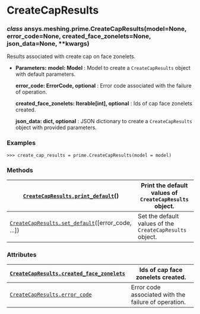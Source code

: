 <!-- vale off -->

<a id="createcapresults"></a>

# CreateCapResults

<a id="ansys.meshing.prime.CreateCapResults"></a>

### *class* ansys.meshing.prime.CreateCapResults(model=None, error_code=None, created_face_zonelets=None, json_data=None, \*\*kwargs)

Results associated with create cap on face zonelets.

* **Parameters:**
  **model: Model**
  : Model to create a `CreateCapResults` object with default parameters.

  **error_code: ErrorCode, optional**
  : Error code associated with the failure of operation.

  **created_face_zonelets: Iterable[int], optional**
  : Ids of cap face zonelets created.

  **json_data: dict, optional**
  : JSON dictionary to create a `CreateCapResults` object with provided parameters.

### Examples

```pycon
>>> create_cap_results = prime.CreateCapResults(model = model)
```

<!-- !! processed by numpydoc !! -->

### Methods

| [`CreateCapResults.print_default`](ansys.meshing.prime.CreateCapResults.print_default.md#ansys.meshing.prime.CreateCapResults.print_default)()            | Print the default values of `CreateCapResults` object.   |
|-----------------------------------------------------------------------------------------------------------------------------------------------------------|----------------------------------------------------------|
| [`CreateCapResults.set_default`](ansys.meshing.prime.CreateCapResults.set_default.md#ansys.meshing.prime.CreateCapResults.set_default)([error_code, ...]) | Set the default values of the `CreateCapResults` object. |

### Attributes

| [`CreateCapResults.created_face_zonelets`](ansys.meshing.prime.CreateCapResults.created_face_zonelets.md#ansys.meshing.prime.CreateCapResults.created_face_zonelets)   | Ids of cap face zonelets created.                    |
|------------------------------------------------------------------------------------------------------------------------------------------------------------------------|------------------------------------------------------|
| [`CreateCapResults.error_code`](ansys.meshing.prime.CreateCapResults.error_code.md#ansys.meshing.prime.CreateCapResults.error_code)                                    | Error code associated with the failure of operation. |
<!-- vale on -->
